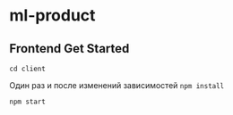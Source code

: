 # ml-product

## Frontend Get Started

`cd client`

Один раз и после изменений зависимостей
`npm install`


`npm start`

